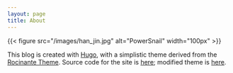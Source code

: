 ```yaml
---
layout: page
title: About
---
```


{{< figure src="/images/han_jin.jpg" alt="PowerSnail" width="100px" >}}

This blog is created with [Hugo](https://gohugo.io/), with a simplistic theme derived from the [Rocinante Theme](https://github.com/mavidser/hugo-rocinante). Source code for the site is [here](https://github.com/PowerSnail/PowerSnail.github.io); modified theme is [here](https://github.com/PowerSnail/hugo-rocinante).
